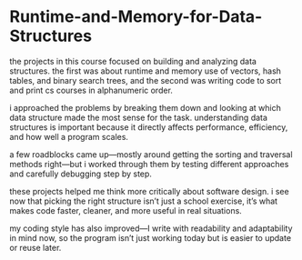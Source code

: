 # Runtime-and-Memory-for-Data-Structures

the projects in this course focused on building and analyzing data structures. the first was about runtime and memory use of vectors, hash tables, and binary search trees, and the second was writing code to sort and print cs courses in alphanumeric order.

i approached the problems by breaking them down and looking at which data structure made the most sense for the task. understanding data structures is important because it directly affects performance, efficiency, and how well a program scales.

a few roadblocks came up—mostly around getting the sorting and traversal methods right—but i worked through them by testing different approaches and carefully debugging step by step.

these projects helped me think more critically about software design. i see now that picking the right structure isn’t just a school exercise, it’s what makes code faster, cleaner, and more useful in real situations.

my coding style has also improved—I write with readability and adaptability in mind now, so the program isn’t just working today but is easier to update or reuse later.
